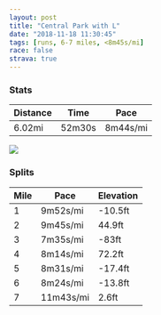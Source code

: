 ```yaml
---
layout: post
title: "Central Park with L"
date: "2018-11-18 11:30:45"
tags: [runs, 6-7 miles, <8m45s/mi]
race: false
strava: true
---
```


### Stats

| Distance | Time | Pace |
|----------|------|------|
|6.02mi|52m30s|8m44s/mi|

<img src='https://maps.googleapis.com/maps/api/staticmap?maptype=roadmap&path=enc:_iywFn`pbMmBgB\uKgNwK`@aNwKgOeEcCmHd@eGwH}OeFqQ{NuDoQiYoTmLsBqHfAmLuKwLaAwFsG}@lAfAhEg@pCeMcFcG~I}@dFr@tCpDr@`CgFdJSpDxIxD~CfC`IpLtHnCdFnInBfFhMlFpC|K}@hK`L`IdApRhXvPlBzAvFvPrI|JvNxAVlIuF~At@&key=AIzaSyC1MId7bFpkLXNAaYhBSTb8jLyiSqzbDtM&size=800x800&markers=color:yellow|label:S|40.76704,-73.97912&markers=color:green|label:F|40.767220000000016,-73.97885999999997'>

### Splits

| Mile | Pace | Elevation |
|------|------|-----------|
|1|9m52s/mi|-10.5ft|
|2|9m45s/mi|44.9ft|
|3|7m35s/mi|-83ft|
|4|8m14s/mi|72.2ft|
|5|8m31s/mi|-17.4ft|
|6|8m24s/mi|-13.8ft|
|7|11m43s/mi|2.6ft|
